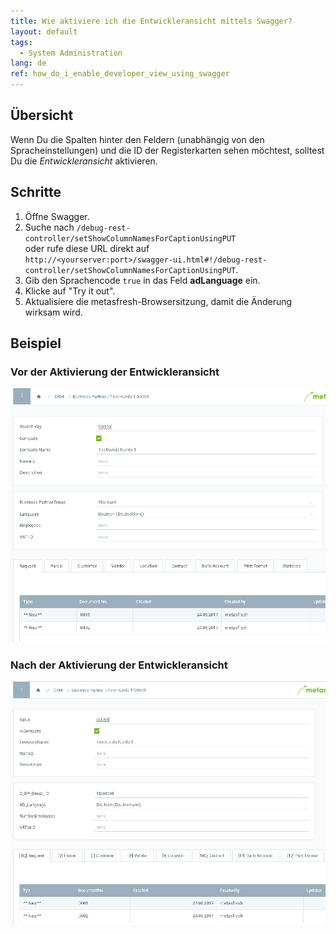 ```yaml
---
title: Wie aktiviere ich die Entwickleransicht mittels Swagger?
layout: default
tags:
  - System Administration
lang: de
ref: how_do_i_enable_developer_view_using_swagger
---
```


## Übersicht
Wenn Du die Spalten hinter den Feldern (unabhängig von den Spracheinstellungen) und die ID der Registerkarten sehen möchtest, solltest Du die *Entwickleransicht* aktivieren.


## Schritte
1. Öffne Swagger.
1. Suche nach `/debug-rest-controller/setShowColumnNamesForCaptionUsingPUT`<br>
oder rufe diese URL direkt auf<br> `http://<yourserver:port>/swagger-ui.html#!/debug-rest-controller/setShowColumnNamesForCaptionUsingPUT`.
1. Gib den Sprachencode `true` in das Feld **adLanguage** ein.
1. Klicke auf "Try it out".
1. Aktualisiere die metasfresh-Browsersitzung, damit die Änderung wirksam wird.

## Beispiel

### Vor der Aktivierung der Entwickleransicht

![](assets/How_do_I_enable_developer_view_using_Swagger-defcb.png)

### Nach der Aktivierung der Entwickleransicht

![](assets/How_do_I_enable_developer_view_using_Swagger-fbec7.png)
